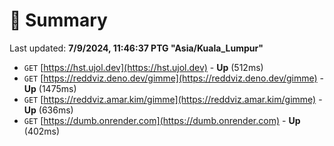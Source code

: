 # 📖 Summary
Last updated: **7/9/2024, 11:46:37 PTG "Asia/Kuala_Lumpur"**

- `GET` [https://hst.ujol.dev](https://hst.ujol.dev) - **Up** (512ms)
- `GET` [https://reddviz.deno.dev/gimme](https://reddviz.deno.dev/gimme) - **Up** (1475ms)
- `GET` [https://reddviz.amar.kim/gimme](https://reddviz.amar.kim/gimme) - **Up** (636ms)
- `GET` [https://dumb.onrender.com](https://dumb.onrender.com) - **Up** (402ms)
